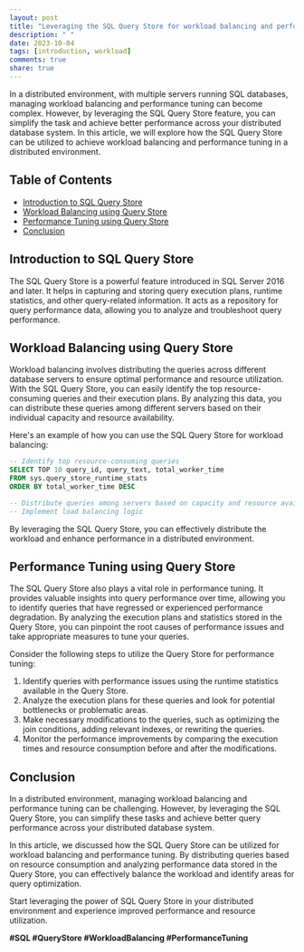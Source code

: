 ```yaml
---
layout: post
title: "Leveraging the SQL Query Store for workload balancing and performance tuning in a distributed environment"
description: " "
date: 2023-10-04
tags: [introduction, workload]
comments: true
share: true
---
```


In a distributed environment, with multiple servers running SQL databases, managing workload balancing and performance tuning can become complex. However, by leveraging the SQL Query Store feature, you can simplify the task and achieve better performance across your distributed database system. In this article, we will explore how the SQL Query Store can be utilized to achieve workload balancing and performance tuning in a distributed environment.

## Table of Contents

- [Introduction to SQL Query Store](#introduction-to-sql-query-store)
- [Workload Balancing using Query Store](#workload-balancing-using-query-store)
- [Performance Tuning using Query Store](#performance-tuning-using-query-store)
- [Conclusion](#conclusion)


## Introduction to SQL Query Store

The SQL Query Store is a powerful feature introduced in SQL Server 2016 and later. It helps in capturing and storing query execution plans, runtime statistics, and other query-related information. It acts as a repository for query performance data, allowing you to analyze and troubleshoot query performance.

## Workload Balancing using Query Store

Workload balancing involves distributing the queries across different database servers to ensure optimal performance and resource utilization. With the SQL Query Store, you can easily identify the top resource-consuming queries and their execution plans. By analyzing this data, you can distribute these queries among different servers based on their individual capacity and resource availability.

Here's an example of how you can use the SQL Query Store for workload balancing:

```sql
-- Identify top resource-consuming queries
SELECT TOP 10 query_id, query_text, total_worker_time
FROM sys.query_store_runtime_stats
ORDER BY total_worker_time DESC

-- Distribute queries among servers based on capacity and resource availability
-- Implement load balancing logic
```

By leveraging the SQL Query Store, you can effectively distribute the workload and enhance performance in a distributed environment.

## Performance Tuning using Query Store

The SQL Query Store also plays a vital role in performance tuning. It provides valuable insights into query performance over time, allowing you to identify queries that have regressed or experienced performance degradation. By analyzing the execution plans and statistics stored in the Query Store, you can pinpoint the root causes of performance issues and take appropriate measures to tune your queries.

Consider the following steps to utilize the Query Store for performance tuning:

1. Identify queries with performance issues using the runtime statistics available in the Query Store.
2. Analyze the execution plans for these queries and look for potential bottlenecks or problematic areas.
3. Make necessary modifications to the queries, such as optimizing the join conditions, adding relevant indexes, or rewriting the queries.
4. Monitor the performance improvements by comparing the execution times and resource consumption before and after the modifications.

## Conclusion

In a distributed environment, managing workload balancing and performance tuning can be challenging. However, by leveraging the SQL Query Store, you can simplify these tasks and achieve better query performance across your distributed database system.

In this article, we discussed how the SQL Query Store can be utilized for workload balancing and performance tuning. By distributing queries based on resource consumption and analyzing performance data stored in the Query Store, you can effectively balance the workload and identify areas for query optimization.

Start leveraging the power of SQL Query Store in your distributed environment and experience improved performance and resource utilization.

**#SQL #QueryStore #WorkloadBalancing #PerformanceTuning**
